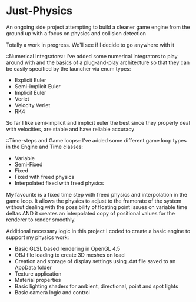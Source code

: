 # Just-Physics
An ongoing side project attempting to build a cleaner game engine from the ground up with a focus on physics and collision detection

Totally a work in progress. We'll see if I decide to go anywhere with it


::Numerical Integrators::
I've added some numerical integrators to play around with and the basics 
of a plug-and-play architecture so that they can be easily specified by 
the launcher via enum types:
- Explicit Euler
- Semi-implicit Euler
- Implicit Euler
- Verlet
- Velocity Verlet
- RK4

So far I like semi-implicit and implicit euler the best since they 
properly deal with velocities, are stable and have reliable accuracy

::Time-steps and Game loops::
I've added some different game loop types in the Engine and Time classes:
- Variable
- Semi-Fixed
- Fixed
- Fixed with freed physics
- Interpolated fixed with freed physics

My favourite is a fixed time step with freed physics and interpolation in the game loop. It allows the physics to adjust to the framerate of the system without dealing with the possibility of floating point issues on variable time deltas AND it creates an interpolated copy of positional values for the renderer to render smoothly.


Additional necessary logic in this project I coded to create a basic engine to support my physics work:
- Basic GLSL based rendering in OpenGL 4.5
- OBJ file loading to create 3D meshes on load
- Creation and storage of display settings using .dat file saved to an AppData folder
- Texture application
- Material properties
- Basic lighting shaders for ambient, directional, point and spot lights
- Basic camera logic and control
